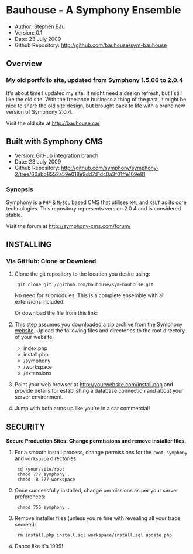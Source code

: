 # Bauhouse - A Symphony Ensemble

- Author: Stephen Bau
- Version: 0.1
- Date: 23 July 2009
- Github Repository: <http://github.com/bauhouse/sym-bauhouse>

## Overview

### My old portfolio site, updated from Symphony 1.5.06 to 2.0.4

It's about time I updated my site. It might need a design refresh, but I still like the old site. With the freelance business a thing of the past, it might be nice to share the old site design, but brought back to life with a brand new version of Symphony 2.0.4.

Visit the old site at <http://bauhouse.ca/>


## Built with Symphony CMS

- Version: GitHub integration branch
- Date: 23 July 2009
- Github Repository: <http://github.com/symphony/symphony-2/tree/60abb8552a59e018e9dd7d1dc0a3f01ffe109e81>


### Synopsis

Symphony is a `PHP` & `MySQL` based CMS that utilises `XML` and `XSLT` as its core 
technologies. This repository represents version 2.0.4 and is considered stable.

Visit the forum at <http://symphony-cms.com/forum/>


## INSTALLING

### Via GitHub: Clone or Download

1. Clone the git repository to the location you desire using:

		git clone git://github.com/bauhouse/sym-bauhouse.git
		
	No need for submodules. This is a complete ensemble with all extensions included.
	
	Or download the file from this link: 
		
2. This step assumes you downloaded a zip archive from the [Symphony website](http://symphony21.com). 
Upload the following files and directories to the root directory of your website:

	- index.php
	- install.php
	- /symphony
	- /workspace
	- /extensions

3. Point your web browser at <http://yourwebsite.com/install.php> and provide
details for establishing a database connection and about your server environment.

4. Jump with both arms up like you're in a car commercial!


## SECURITY

**Secure Production Sites: Change permissions and remove installer files.**

1. For a smooth install process, change permissions for the `root`, `symphony` and `workspace` directories.

		cd /your/site/root
		chmod 777 symphony .
		chmod -R 777 workspace

2. Once successfully installed, change permissions as per your server preferences:

		chmod 755 symphony .

3. Remove installer files (unless you're fine with revealing all your trade secrets):

		rm install.php install.sql workspace/install.sql update.php

4. Dance like it's 1999!